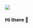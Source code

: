 <img src="https://capsule-render.vercel.app/api?type=waving&color=_custom_gradient&height=300&section=header&text=Hello%20My%20World&fontSize=90" />

### Hi there 👋
